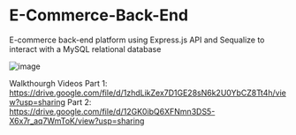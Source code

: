 # E-Commerce-Back-End

E-commerce back-end platform using Express.js API and Sequalize to interact with a MySQL relational database

![image](https://user-images.githubusercontent.com/87501948/145729966-482c1a07-a29e-4e25-a674-6187376f6da4.png)

Walkthourgh Videos
Part 1: https://drive.google.com/file/d/1zhdLikZex7D1GE28sN6k2U0YbCZ8Tt4h/view?usp=sharing
Part 2: https://drive.google.com/file/d/12GK0ibQ6XFNmn3DS5-X6x7r_aq7WmToK/view?usp=sharing
